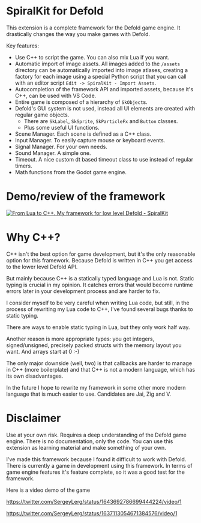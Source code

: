 # SpiralKit for Defold
This extension is a complete framework for the Defold game engine. It drastically changes the way you make games with Defold.

Key features:
- Use C++ to script the game. You can also mix Lua if you want.
- Automatic import of image assets. All images added to the `/assets` directory can be automatically imported into image atlases, creating a factory for each image using a special Python script that you can call with an editor script `Edit -> SpiralKit - Import Assets`.
- Autocompletion of the framework API and imported assets, because it's C++, can be used with VS Code.
- Entire game is composed of a hierarchy of `SkObject`s.
- Defold's GUI system is not used, instead all UI elements are created with regular game objects.
  - There are `SkLabel`, `SkSprite`, `SkParticleFx` and `Button` classes.
  - Plus some useful UI functions.
- Scene Manager. Each scene is defined as a C++ class.
- Input Manager. To easily capture mouse or keyboard events.
- Signal Manager. For your own needs.
- Sound Manager. A simple one.
- Timeout. A nice custom dt based timeout class to use instead of regular timers.
- Math functions from the Godot game engine.

# Demo/review of the framework

[![From Lua to C++. My framework for low level Defold - SpiralKit](http://img.youtube.com/vi/Hhq2OScXDsI/0.jpg)](http://www.youtube.com/watch?v=Hhq2OScXDsI "From Lua to C++. My framework for low level Defold - SpiralKit")

# Why C++?
C++ isn't the best option for game development, but it's the only reasonable option for this framework. Because Defold is written in C++ you get access to the lower level Defold API.

But mainly because C++ is a statically typed language and Lua is not. Static typing is crucial in my opinion. It catches errors that would become runtime errors later in your development process and are harder to fix.

I consider myself to be very careful when writing Lua code, but still, in the process of rewriting my Lua code to C++, I've found several bugs thanks to static typing.

There are ways to enable static typing in Lua, but they only work half way.

Another reason is more appropriate types: you get integers, signed/unsigned, precisely packed structs with the memory layout you want. And arrays start at 0 :-)

The only major downside (well, two) is that callbacks are harder to manage in C++ (more boilerplate) and that C++ is not a modern language, which has its own disadvantages.

In the future I hope to rewrite my framework in some other more modern language that is much easier to use. Candidates are Jai, Zig and V.

# Disclaimer
Use at your own risk. Requires a deep understanding of the Defold game engine. There is no documentation, only the code.
You can use this extension as learning material and make something of your own.

I've made this framework because I found it difficult to work with Defold. There is currently a game in development using this framework. In terms of game engine features it's feature complete, so it was a good test for the framework.

Here is a video demo of the game

https://twitter.com/SergeyLerg/status/1643692786699444224/video/1

https://twitter.com/SergeyLerg/status/1637113054671384576/video/1
